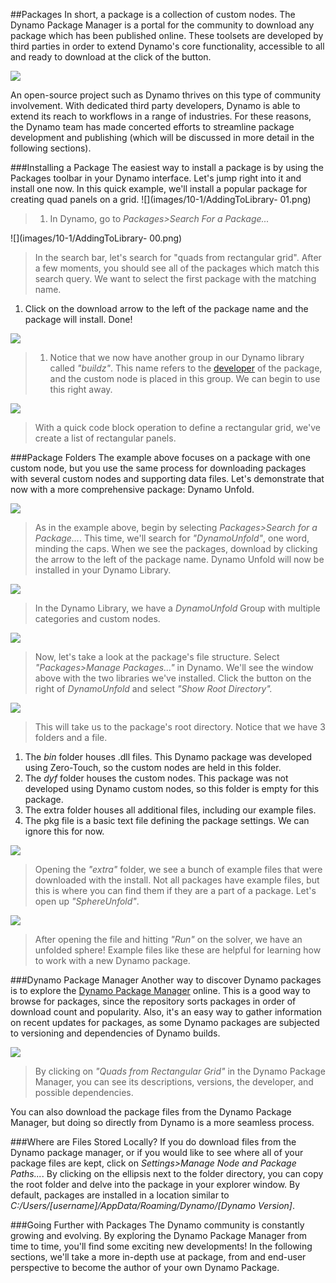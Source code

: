 <style>
img{display:block;margin-left: auto;margin-right: auto }
</style>

##Packages
In short, a package is a collection of custom nodes. The Dynamo Package Manager is a portal for the community to download any package which has been published online.  These toolsets are developed by third parties in order to extend Dynamo's core functionality, accessible to all and ready to download at the click of the button.

![](images/10-1/dpm.png)

An open-source project such as Dynamo thrives on this type of community involvement.  With dedicated third party developers, Dynamo is able to extend its reach to workflows in a range of industries.  For these reasons, the Dynamo team has made concerted efforts to streamline package development and publishing (which will be discussed in more detail in the following sections).  

###Installing a Package
The easiest way to install a package is by using the Packages toolbar in your Dynamo interface.  Let's jump right into it and install one now.  In this quick example, we'll install a popular package for creating quad panels on a grid.
![](images/10-1/AddingToLibrary- 01.png)
>1. In Dynamo, go to *Packages>Search For a Package...*

![](images/10-1/AddingToLibrary- 00.png)
> In the search bar, let's search for "quads from rectangular grid".  After a few moments, you should see all of the packages which match this search query. We want to select the first package with the matching name.
1. Click on the download arrow to the left of the package name and the package will install. Done!

![](images/10-1/buildz.png)
>1. Notice that we now have another group in our Dynamo library called *"buildz"*. This name refers to the [developer](http://buildz.blogspot.com/) of the package, and the custom node is placed in this group. We can begin to use this right away. 

![](images/10-1/example.png)
> With a quick code block operation to define a rectangular grid, we've create a list of rectangular panels.

###Package Folders
The example above focuses on a package with one custom node, but you use the same process for downloading packages with several custom nodes and supporting data files.  Let's demonstrate that now with a more comprehensive package: Dynamo Unfold.

![](images/10-1/unfold.png)
> As in the example above, begin by selecting *Packages>Search for a Package...*.  This time, we'll search for *"DynamoUnfold"*, one word, minding the caps.  When we see the packages, download by clicking the arrow to the left of the package name.  Dynamo Unfold will now be installed in your Dynamo Library.

![](images/10-1/unfoldLibrary.png)
> In the Dynamo Library, we have a *DynamoUnfold* Group with multiple categories and custom nodes.

![](images/10-1/manage.png)
> Now, let's take a look at the package's file structure. Select *"Packages>Manage Packages..."* in Dynamo. We'll see the window above with the two libraries we've installed. Click the button on the right of *DynamoUnfold* and select *"Show Root Directory".*

![](images/10-1/rd1.png)
> This will take us to the package's root directory.  Notice that we have 3 folders and a file.
1. The *bin* folder houses .dll files. This Dynamo package was developed using Zero-Touch, so the custom nodes are held in this folder.
2. The *dyf* folder houses the custom nodes.  This package was not developed using Dynamo custom nodes, so this folder is empty for this package.
3. The extra folder houses all additional files, including our example files.
4. The pkg file is a basic text file defining the package settings. We can ignore this for now.

![](images/10-1/rd2.png)
> Opening the *"extra"* folder, we see a bunch of example files that were downloaded with the install. Not all packages have example files, but this is where you can find them if they are a part of a package.  Let's open up *"SphereUnfold"*.

![](images/10-1/sphereUnfold.png)
> After opening the file and hitting *"Run"* on the solver, we have an unfolded sphere! Example files like these are helpful for learning how to work with a new Dynamo package.

###Dynamo Package Manager
Another way to discover Dynamo packages is to explore the [Dynamo Package Manager](http://dynamopackages.com/) online.  This is a good way to browse for packages, since the repository sorts packages in order of download count and popularity.  Also, it's an easy way to gather information on recent updates for packages, as some Dynamo packages are subjected to versioning and dependencies of Dynamo builds.  

![](images/10-1/dpm2.png)
> By clicking on *"Quads from Rectangular Grid"* in the Dynamo Package Manager, you can see its descriptions, versions, the developer, and possible dependencies.

You can also download the package files from the Dynamo Package Manager, but doing so directly from Dynamo is a more seamless process.

###Where are Files Stored Locally?
If you do download files from the Dynamo package manager, or if you would like to see where all of your package files are kept, click on *Settings>Manage Node and Package Paths...*. By clicking on the ellipsis next to the folder directory, you can copy the root folder and delve into the package in your explorer window.  By default, packages are installed in a location similar to  *C:/Users/[username]/AppData/Roaming/Dynamo/[Dynamo Version]*.

###Going Further with Packages
The Dynamo community is constantly growing and evolving. By exploring the Dynamo Package Manager from time to time, you'll find some exciting new developments! In the following sections, we'll take a more in-depth use at package, from and end-user perspective to become the author of your own Dynamo Package.









